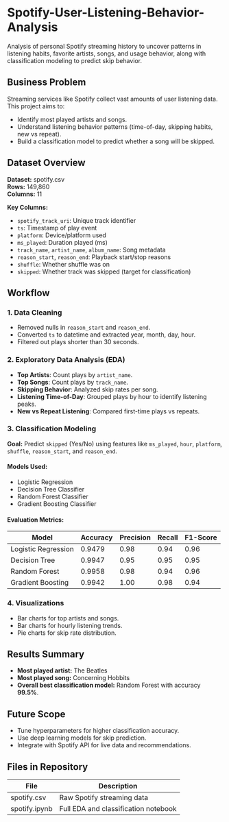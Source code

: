 # Spotify-User-Listening-Behavior-Analysis

Analysis of personal Spotify streaming history to uncover patterns in listening habits, favorite artists, songs, and usage behavior, along with classification modeling to predict skip behavior.

## Business Problem
Streaming services like Spotify collect vast amounts of user listening data. This project aims to:
- Identify most played artists and songs.
- Understand listening behavior patterns (time-of-day, skipping habits, new vs repeat).
- Build a classification model to predict whether a song will be skipped.

## Dataset Overview
**Dataset:** spotify.csv  
**Rows:** 149,860  
**Columns:** 11  

**Key Columns:**
- `spotify_track_uri`: Unique track identifier  
- `ts`: Timestamp of play event  
- `platform`: Device/platform used  
- `ms_played`: Duration played (ms)  
- `track_name`, `artist_name`, `album_name`: Song metadata  
- `reason_start`, `reason_end`: Playback start/stop reasons  
- `shuffle`: Whether shuffle was on  
- `skipped`: Whether track was skipped (target for classification)

## Workflow

### 1. Data Cleaning
- Removed nulls in `reason_start` and `reason_end`.
- Converted `ts` to datetime and extracted year, month, day, hour.
- Filtered out plays shorter than 30 seconds.

### 2. Exploratory Data Analysis (EDA)
- **Top Artists**: Count plays by `artist_name`.
- **Top Songs**: Count plays by `track_name`.
- **Skipping Behavior**: Analyzed skip rates per song.
- **Listening Time-of-Day**: Grouped plays by hour to identify listening peaks.
- **New vs Repeat Listening**: Compared first-time plays vs repeats.

### 3. Classification Modeling
**Goal:** Predict `skipped` (Yes/No) using features like `ms_played`, `hour`, `platform`, `shuffle`, `reason_start`, and `reason_end`.

#### Models Used:
- Logistic Regression
- Decision Tree Classifier
- Random Forest Classifier
- Gradient Boosting Classifier

#### Evaluation Metrics:
| Model | Accuracy | Precision | Recall | F1-Score |
|-------|----------|-----------|--------|----------|
| Logistic Regression | 0.9479 | 0.98 | 0.94 | 0.96 |
| Decision Tree | 0.9947 | 0.95 | 0.95 | 0.95 |
| Random Forest |  0.9958 | 0.98 | 0.94 | 0.96 | 		
| Gradient Boosting | 0.9942 | 1.00 | 0.98 | 0.94 |

### 4. Visualizations
- Bar charts for top artists and songs.
- Bar charts for hourly listening trends.
- Pie charts for skip rate distribution.

## Results Summary
- **Most played artist:** The Beatles  
- **Most played song:** Concerning Hobbits
- **Overall best classification model:** Random Forest with accuracy **99.5%**.

## Future Scope
- Tune hyperparameters for higher classification accuracy.
- Use deep learning models for skip prediction.
- Integrate with Spotify API for live data and recommendations.

## Files in Repository
| File | Description |
|------|-------------|
| spotify.csv | Raw Spotify streaming data |
| spotify.ipynb | Full EDA and classification notebook |
